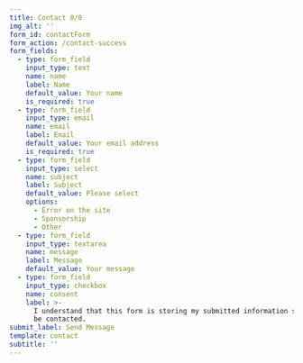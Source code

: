 ```yaml
---
title: Contact 0/0
img_alt: ''
form_id: contactForm
form_action: /contact-success
form_fields:
  - type: form_field
    input_type: text
    name: name
    label: Name
    default_value: Your name
    is_required: true
  - type: form_field
    input_type: email
    name: email
    label: Email
    default_value: Your email address
    is_required: true
  - type: form_field
    input_type: select
    name: subject
    label: Subject
    default_value: Please select
    options:
      - Error on the site
      - Sponsorship
      - Other
  - type: form_field
    input_type: textarea
    name: message
    label: Message
    default_value: Your message
  - type: form_field
    input_type: checkbox
    name: consent
    label: >-
      I understand that this form is storing my submitted information so I can
      be contacted.
submit_label: Send Message
template: contact
subtitle: ''
---
```

